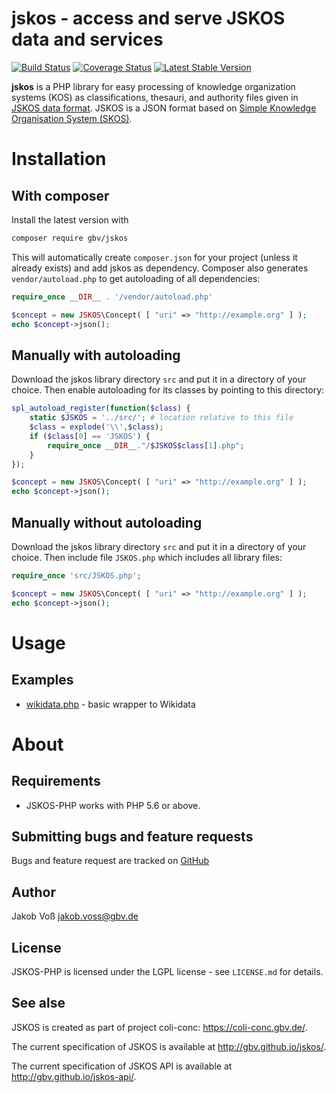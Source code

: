 # jskos - access and serve JSKOS data and services

[![Build Status](https://img.shields.io/travis/gbv/jskos-php.svg)](https://travis-ci.org/gbv/jskos-php)
[![Coverage Status](https://coveralls.io/repos/gbv/jskos-php/badge.png?branch=master)](https://coveralls.io/r/gbv/jskos-php)
[![Latest Stable Version](https://img.shields.io/packagist/v/gbv/jskos.svg)](https://packagist.org/packages/gbv/jskos)

**jskos** is a PHP library for easy processing of knowledge organization systems (KOS) as classifications, thesauri, and authority files given in [JSKOS data format](http://gbv.github.io/jskos/). JSKOS is a JSON format based on [Simple Knowledge Organisation System (SKOS)](http://www.w3.org/TR/skos-reference).

# Installation

## With composer

Install the latest version with

~~~bash
composer require gbv/jskos
~~~

This will automatically create `composer.json` for your project (unless it already exists) and add jskos as dependency. Composer also generates `vendor/autoload.php` to get autoloading of all dependencies: 

~~~php
require_once __DIR__ . '/vendor/autoload.php'

$concept = new JSKOS\Concept( [ "uri" => "http://example.org" ] );
echo $concept->json();
~~~

## Manually with autoloading

Download the jskos library directory `src` and put it in a directory of your choice. Then enable autoloading for its classes by pointing to this directory: 

~~~php
spl_autoload_register(function($class) {
    static $JSKOS = '../src/'; # location relative to this file
    $class = explode('\\',$class);
    if ($class[0] == 'JSKOS') {
        require_once __DIR__."/$JSKOS$class[1].php";
    }
});

$concept = new JSKOS\Concept( [ "uri" => "http://example.org" ] );
echo $concept->json();
~~~

## Manually without autoloading

Download the jskos library directory `src` and put it in a directory of your choice. Then include file `JSKOS.php` which includes all library files:

~~~php
require_once 'src/JSKOS.php';

$concept = new JSKOS\Concept( [ "uri" => "http://example.org" ] );
echo $concept->json();
~~~

# Usage

## Examples

* [wikidata.php](https://github.com/gbv/jskos-php/blob/master/examples/wikidata.php) - basic wrapper to Wikidata

# About

## Requirements

* JSKOS-PHP works with PHP 5.6 or above.

## Submitting bugs and feature requests

Bugs and feature request are tracked on [GitHub](https://github.com/gbv/jskos-php/issues)

## Author

Jakob Voß <jakob.voss@gbv.de>

## License

JSKOS-PHP is licensed under the LGPL license - see `LICENSE.md` for details.

## See alse

JSKOS is created as part of project coli-conc: <https://coli-conc.gbv.de/>.

The current specification of JSKOS is available at <http://gbv.github.io/jskos/>.

The current specification of JSKOS API is available at <http://gbv.github.io/jskos-api/>.

